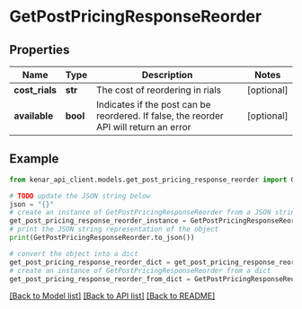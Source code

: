 # GetPostPricingResponseReorder


## Properties

Name | Type | Description | Notes
------------ | ------------- | ------------- | -------------
**cost_rials** | **str** | The cost of reordering in rials | [optional] 
**available** | **bool** | Indicates if the post can be reordered. If false, the reorder API will return an error | [optional] 

## Example

```python
from kenar_api_client.models.get_post_pricing_response_reorder import GetPostPricingResponseReorder

# TODO update the JSON string below
json = "{}"
# create an instance of GetPostPricingResponseReorder from a JSON string
get_post_pricing_response_reorder_instance = GetPostPricingResponseReorder.from_json(json)
# print the JSON string representation of the object
print(GetPostPricingResponseReorder.to_json())

# convert the object into a dict
get_post_pricing_response_reorder_dict = get_post_pricing_response_reorder_instance.to_dict()
# create an instance of GetPostPricingResponseReorder from a dict
get_post_pricing_response_reorder_from_dict = GetPostPricingResponseReorder.from_dict(get_post_pricing_response_reorder_dict)
```
[[Back to Model list]](../README.md#documentation-for-models) [[Back to API list]](../README.md#documentation-for-api-endpoints) [[Back to README]](../README.md)


